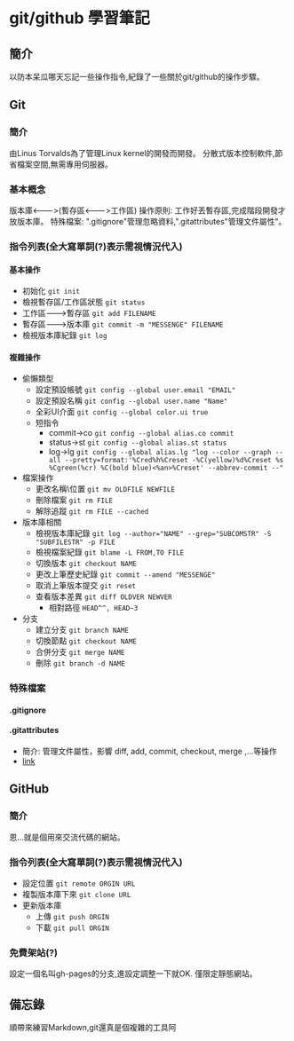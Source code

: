 # git/github 學習筆記
## 簡介

以防本呆瓜哪天忘記一些操作指令,紀錄了一些關於git/github的操作步驟。

## Git
### 簡介

由Linus Torvalds為了管理Linux kernel的開發而開發。
分散式版本控制軟件,節省檔案空間,無需專用伺服器。

### 基本概念

版本庫<--->(暫存區<--->工作區)
操作原則: 工作好丟暫存區,完成階段開發才放版本庫。
特殊檔案: ".gitignore"管理忽略資料,".gitattributes"管理文件屬性"。

### 指令列表(**全大寫單詞(?)表示需視情況代入**)
#### 基本操作

* 初始化 ```git init```
* 檢視暫存區/工作區狀態 ```git status```
* 工作區--->暫存區 ```git add FILENAME```
* 暫存區--->版本庫 ```git commit -m "MESSENGE" FILENAME```
* 檢視版本庫紀錄 ```git log```

#### 複雜操作

* 偷懶類型
    - 設定預設帳號 ```git config --global user.email "EMAIL"```
    - 設定預設名稱 ```git config --global user.name "Name"```
    - 全彩UI介面 ```git config --global color.ui true```
    - 短指令
        + commit->co ```git config --global alias.co commit```
        + status->st ```git config --global alias.st status```
        + log->lg ```git config --global alias.lg "log --color --graph --all --pretty=format:'%Cred%h%Creset -%C(yellow)%d%Creset %s %Cgreen(%cr) %C(bold blue)<%an>%Creset' --abbrev-commit --"```
* 檔案操作
    - 更改名稱\位置 ```git mv OLDFILE NEWFILE```
    - 刪除檔案 ```git rm FILE```
    - 解除追蹤 ```git rm FILE --cached```
* 版本庫相關
    - 檢視版本庫紀錄 ```git log --author="NAME" --grep="SUBCOMSTR" -S "SUBFILESTR" -p FILE```
    - 檢視檔案紀錄 ```git blame -L FROM,TO FILE```
    - 切換版本 ```git checkout NAME```
    - 更改上筆歷史紀錄 ```git commit --amend "MESSENGE"```
    - 取消上筆版本提交 ```git reset ```
    - 查看版本差異 ```git diff OLDVER NEWVER```
        + 相對路徑 ```HEAD^^, HEAD~3```
* 分支
    - 建立分支 ```git branch NAME```
    - 切換節點 ```git checkout NAME```
    - 合併分支 ```git merge NAME```
    - 刪除 ```git branch -d NAME```

### 特殊檔案
#### .gitignore


#### .gitattributes

* 簡介: 管理文件屬性，影響 diff, add, commit, checkout, merge ,...等操作
* [link](./README.md)


## GitHub
### 簡介

恩...就是個用來交流代碼的網站。

### 指令列表(**全大寫單詞(?)表示需視情況代入**)

* 設定位置 ```git remote ORGIN URL```
* 複製版本庫下來 ```git clone URL```
* 更新版本庫
    - 上傳 ```git push ORGIN```
    - 下載 ```git pull ORGIN```

### 免費架站(?)

設定一個名叫gh-pages的分支,進設定調整一下就OK.
僅限定靜態網站。


## 備忘錄

順帶來練習Markdown,git還真是個複雜的工具阿
